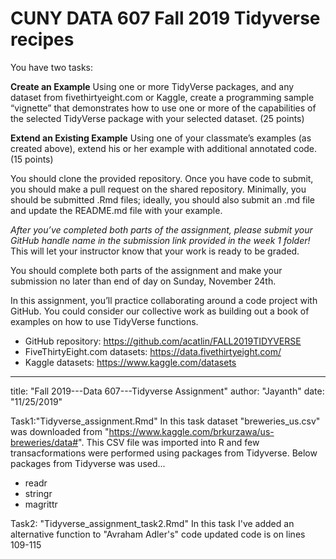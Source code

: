 # CUNY DATA 607 Fall 2019 Tidyverse recipes

You have two tasks:

**Create an Example**  Using one or more TidyVerse packages, and any dataset from fivethirtyeight.com or Kaggle, create a programming sample “vignette” that demonstrates how to use one or more of the capabilities of the selected TidyVerse package with your selected dataset. (25 points)

**Extend an Existing Example**  Using one of your classmate’s examples (as created above), extend his or her example with additional annotated code. (15 points)

You should clone the provided repository.  Once you have code to submit, you should make a pull request on the shared repository.  Minimally, you should be submitted .Rmd files; ideally, you should also submit an .md file and update the README.md file with your example.

*After you’ve completed both parts of the assignment, please submit your GitHub handle name in the submission link provided in the week 1 folder!* This will let your instructor know that your work is ready to be graded.

You should complete both parts of the assignment and make your submission no later than end of day on Sunday, November 24th.

In this assignment, you’ll practice collaborating around a code project with GitHub.  You could consider our collective work as building out a book of examples on how to use TidyVerse functions.

* GitHub repository:  https://github.com/acatlin/FALL2019TIDYVERSE
* FiveThirtyEight.com datasets:  https://data.fivethirtyeight.com/
* Kaggle datasets:  https://www.kaggle.com/datasets


--------------------------------------------------------------------------------------------


title: "Fall 2019---Data 607---Tidyverse Assignment"
author: "Jayanth"
date: "11/25/2019"

Task1:"Tidyverse_assignment.Rmd"
In this task dataset "breweries_us.csv" was downloaded from "https://www.kaggle.com/brkurzawa/us-breweries/data#".
This CSV file was imported into R and few transacformations were performed using packages from Tidyverse.
Below packages from Tidyverse was used...
- readr
- stringr
- magrittr


Task2: "Tidyverse_assignment_task2.Rmd"
In this task I've added an alternative function to "Avraham Adler's" code
updated code is on lines 109-115